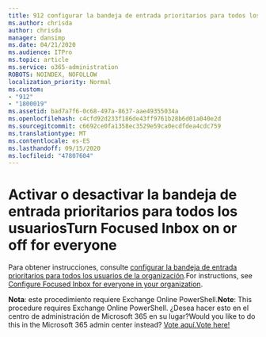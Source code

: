 ```yaml
---
title: 912 configurar la bandeja de entrada prioritarios para todos los usuarios de la organización
ms.author: chrisda
author: chrisda
manager: dansimp
ms.date: 04/21/2020
ms.audience: ITPro
ms.topic: article
ms.service: o365-administration
ROBOTS: NOINDEX, NOFOLLOW
localization_priority: Normal
ms.custom:
- "912"
- "1800019"
ms.assetid: bad7a7f6-0c68-497a-8637-aae49355034a
ms.openlocfilehash: c4cfd92d233f186de43ff9761b28b6d01a040e2d
ms.sourcegitcommit: c6692ce0fa1358ec3529e59ca0ecdfdea4cdc759
ms.translationtype: MT
ms.contentlocale: es-ES
ms.lasthandoff: 09/15/2020
ms.locfileid: "47807604"
---
```

# <a name="turn-focused-inbox-on-or-off-for-everyone"></a><span data-ttu-id="7e325-102">Activar o desactivar la bandeja de entrada prioritarios para todos los usuarios</span><span class="sxs-lookup"><span data-stu-id="7e325-102">Turn Focused Inbox on or off for everyone</span></span>

<span data-ttu-id="7e325-103">Para obtener instrucciones, consulte [configurar la bandeja de entrada prioritarios para todos los usuarios de la organización](https://docs.microsoft.com/microsoft-365/admin/setup/configure-focused-inbox).</span><span class="sxs-lookup"><span data-stu-id="7e325-103">For instructions, see [Configure Focused Inbox for everyone in your organization](https://docs.microsoft.com/microsoft-365/admin/setup/configure-focused-inbox).</span></span>

<span data-ttu-id="7e325-104">**Nota**: este procedimiento requiere Exchange Online PowerShell.</span><span class="sxs-lookup"><span data-stu-id="7e325-104">**Note**: This procedure requires Exchange Online PowerShell.</span></span> <span data-ttu-id="7e325-105">¿Desea hacer esto en el centro de administración de Microsoft 365 en su lugar?</span><span class="sxs-lookup"><span data-stu-id="7e325-105">Would you like to do this in the Microsoft 365 admin center instead?</span></span> [<span data-ttu-id="7e325-106">Vote aquí.</span><span class="sxs-lookup"><span data-stu-id="7e325-106">Vote here!</span></span>](https://go.microsoft.com/fwlink/p/?linkid=862489)

